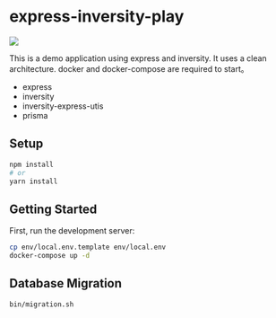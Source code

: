 # express-inversity-play

![](https://github.com/ooosuke/express-inversity-play/actions/workflows/main.yml/badge.svg)

This is a demo application using express and inversity. It uses a clean architecture.
docker and docker-compose are required to start。

- express
- inversity
- inversity-express-utis
- prisma

## Setup

```bash
npm install
# or
yarn install
```

## Getting Started

First, run the development server:

```bash
cp env/local.env.template env/local.env
docker-compose up -d
```

## Database Migration

```bash
bin/migration.sh
```
